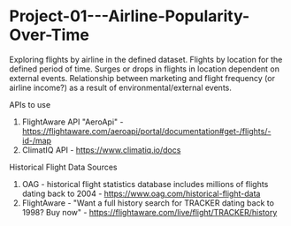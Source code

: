 # Project-01---Airline-Popularity-Over-Time

Exploring flights by airline in the defined dataset. Flights by location for the defined period of time. Surges or drops in flights in location dependent on external events. Relationship between marketing and flight frequency (or airline income?) as a result of environmental/external events. 


APIs to use 
  1. FlightAware API "AeroApi" - https://flightaware.com/aeroapi/portal/documentation#get-/flights/-id-/map
  2. ClimatIQ API - https://www.climatiq.io/docs
  
Historical Flight Data Sources
  1. OAG - historical flight statistics database includes millions of flights dating back to 2004 - https://www.oag.com/historical-flight-data
  2. FlightAware - "Want a full history search for TRACKER dating back to 1998? Buy now" - https://flightaware.com/live/flight/TRACKER/history
